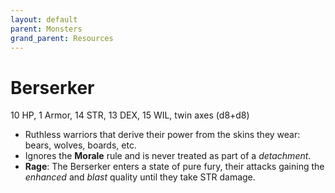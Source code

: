 ```yaml
---
layout: default
parent: Monsters
grand_parent: Resources
---
```


# Berserker

10 HP, 1 Armor, 14 STR, 13 DEX, 15 WIL, twin axes (d8+d8)

- Ruthless warriors that derive their power from the skins they wear: bears, wolves, boards, etc.
- Ignores the **Morale** rule and is never treated as part of a _detachment_.
- **Rage**: The Berserker enters a state of pure fury, their attacks gaining the _enhanced_ and _blast_ quality until they take STR damage.
